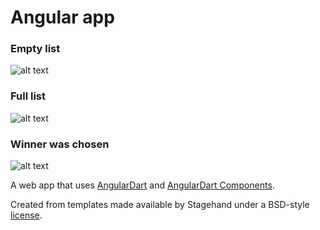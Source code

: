 # Angular app

### Empty list
![alt text][empty_list]

### Full list
![alt text][full_list]

### Winner was chosen
![alt text][winner_selected]


A web app that uses [AngularDart](https://webdev.dartlang.org/angular) and
[AngularDart Components](https://webdev.dartlang.org/components).

Created from templates made available by Stagehand under a BSD-style
[license](https://github.com/dart-lang/stagehand/blob/master/LICENSE).

[empty_list]: https://github.com/zeienko-vitalii/angular-app/tree/master/imgs/empty_list.png "Empty List"

[full_list]: https://github.com/zeienko-vitalii/angular-app/tree/master/imgs/full_list.png "Full List"

[winner_selected]: https://github.com/zeienko-vitalii/angular-app/tree/master/imgs/winner_selected.png "Winner was chosen"